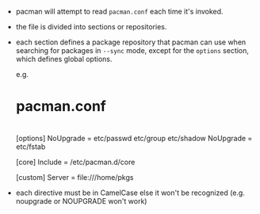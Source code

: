 - pacman will attempt to read `pacman.conf` each time it's invoked.

- the file is divided into sections or repositories.

- each section defines a package repository that pacman can use when searching for packages in `--sync` mode, except for the `options` section, which defines global options.

    e.g.

    #
    # pacman.conf
    #
    [options]
    NoUpgrade = etc/passwd etc/group etc/shadow
    NoUpgrade = etc/fstab

    [core]
    Include = /etc/pacman.d/core

    [custom]
    Server = file:///home/pkgs

- each directive must be in CamelCase else it won't be recognized (e.g. noupgrade or NOUPGRADE won't work)



